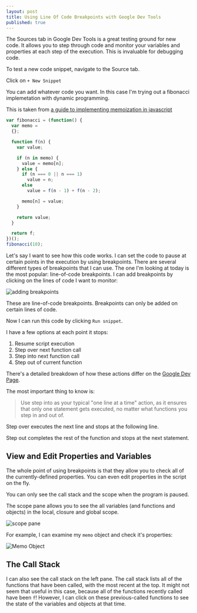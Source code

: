 ```yaml
---
layout: post
title: Using Line Of Code Breakpoints with Google Dev Tools
published: true
---
```


The Sources tab in Google Dev Tools is a great testing ground for new code. It allows you to step through code and monitor your variables and properties at each step of the execution. This is invaluable for debugging code.

To test a new code snippet, navigate to the Source tab.

Click on `+ New Snippet`

You can add whatever code you want. In this case I'm trying out a fibonacci implemetation with dynamic programming.

This is taken from [a guide to implementing memoization in javascript](https://www.sitepoint.com/implementing-memoization-in-javascript/)

```javascript
var fibonacci = (function() {
  var memo = 
  {};

  function f(n) {
    var value;

    if (n in memo) {
      value = memo[n];
    } else {
      if (n === 0 || n === 1)
        value = n;
      else
        value = f(n - 1) + f(n - 2);

      memo[n] = value;
    }

    return value;
  }

  return f;
})();
fibonacci(10);
```
Let's say I want to see how this code works. I can set the code to pause at certain points in the execution by using breakpoints. There are several different types of breakpoints that I can use. The one I'm looking at today is the most popular: line-of-code breakpoints. I can add breakpoints by clicking on the lines of code I want to monitor:

![adding breakpoints]({{site.baseurl}}/images/adding-breakpoints.png)

These are line-of-code breakpoints. Breakpoints can only be added on certain lines of code.

Now I can run this code by clicking `Run snippet`.

I have a few options at each point it stops:

1. Resume script execution
2. Step over next function call
3. Step into next function call
4. Step out of current function

There's a detailed breakdown of how these actions differ on the [Google Dev Page](https://developers.google.com/web/tools/chrome-devtools/javascript/step-code#stepping_in_action).

The most important thing to know is: 

> Use step into as your typical "one line at a time" action, as it ensures that only one statement gets executed, no matter what functions you step in and out of.

Step over executes the next line and stops at the following line.

Step out completes the rest of the function and stops at the next statement.

## View and Edit Properties and Variables

The whole point of using breakpoints is that they allow you to check all of the currently-defined properties. You can even edit properties in the script on the fly.

You can only see the call stack and the scope when the program is paused.

The scope pane allows you to see the all variables (and functions and objects) in the local, closure and global scope.

![scope pane]({{site.baseurl}}/images/scope-pane.png)

For example, I can examine my `memo` object and check it's properties:

![Memo Object]({{site.baseurl}}/images/memo-object.png)


## The Call Stack

I can also see the call stack on the left pane. The call stack lists all of the functions that have been called, with the most recent at the top. It might not seem that useful in this case, because all of the functions recently called have been `f`! However, I can click on these previous-called functions to see the state of the variables and objects at that time.
